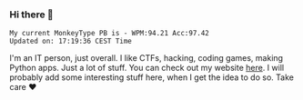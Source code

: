### Hi there 👋
<!-- PB START -->
```
My current MonkeyType PB is - WPM:94.21 Acc:97.42
Updated on: 17:19:36 CEST Time
```
<!-- PB END -->
I'm an IT person, just overall. I like CTFs, hacking, coding games, making Python apps. Just a lot of stuff.
You can check out my website [here](https://skill3472.github.io/).
I will probably add some interesting stuff here, when I get the idea to do so. Take care ❤️
